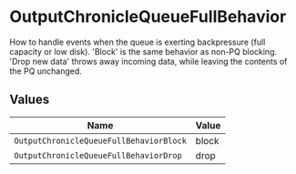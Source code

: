 # OutputChronicleQueueFullBehavior

How to handle events when the queue is exerting backpressure (full capacity or low disk). 'Block' is the same behavior as non-PQ blocking. 'Drop new data' throws away incoming data, while leaving the contents of the PQ unchanged.


## Values

| Name                                    | Value                                   |
| --------------------------------------- | --------------------------------------- |
| `OutputChronicleQueueFullBehaviorBlock` | block                                   |
| `OutputChronicleQueueFullBehaviorDrop`  | drop                                    |